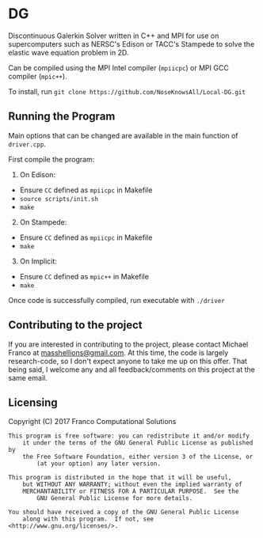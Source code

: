 # DG
Discontinuous Galerkin Solver written in C++ and MPI for use on supercomputers such as NERSC's Edison or TACC's Stampede to solve the elastic wave equation problem in 2D.

Can be compiled using the MPI Intel compiler (`mpiicpc`) or MPI GCC compiler (`mpic++`).

To install, run `git clone https://github.com/NoseKnowsAll/Local-DG.git`

## Running the Program

Main options that can be changed are available in the main function of `driver.cpp`.

First compile the program:

1) On Edison:
* Ensure `CC` defined as `mpiicpc` in Makefile
* `source scripts/init.sh`
* `make`

2) On Stampede:
* Ensure `CC` defined as `mpiicpc` in Makefile
* `make`

3) On Implicit:
* Ensure `CC` defined as `mpic++` in Makefile
* `make`

Once code is successfully compiled, run executable with `./driver`

## Contributing to the project

If you are interested in contributing to the project, please contact Michael Franco at masshellions@gmail.com. At this time, the code is largely research-code, so I don't expect anyone to take me up on this offer. That being said, I welcome any and all feedback/comments on this project at the same email.

## Licensing

Copyright (C) 2017 Franco Computational Solutions

    This program is free software: you can redistribute it and/or modify
        it under the terms of the GNU General Public License as published by
	    the Free Software Foundation, either version 3 of the License, or
	        (at your option) any later version.

    This program is distributed in the hope that it will be useful,
        but WITHOUT ANY WARRANTY; without even the implied warranty of
	    MERCHANTABILITY or FITNESS FOR A PARTICULAR PURPOSE.  See the
	        GNU General Public License for more details.

    You should have received a copy of the GNU General Public License
        along with this program.  If not, see <http://www.gnu.org/licenses/>.